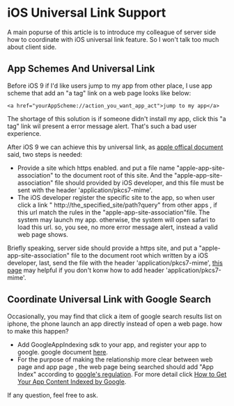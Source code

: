 # iOS Universal Link Support

A main popurse of this article is to introduce my colleague of server side how to coordinate with iOS universal link feature. So I won't talk too much about client side. 

## App Schemes And Universal Link
Before iOS 9 if I'd like users jump to my app from other place, I use app scheme that add an "a tag" link on a web page looks like below:
```
<a href="yourAppScheme://action_you_want_app_act">jump to my app</a>
```
The shortage of this solution is if someone didn't install my app, click this "a tag" link wil present a error message alert. That's such a bad user experience.

After iOS 9 we can achieve this by universal link, as [<u>apple offical document</u>](https://developer.apple.com/library/ios/documentation/General/Conceptual/AppSearch/UniversalLinks.html) said, two steps is needed:

- Provide a site which https enabled. and put a file name "apple-app-site-association" to the document root of this site. And the "apple-app-site-association" file should provided by iOS developer, and this file must be sent with the header 'application/pkcs7-mime'.
- The iOS developer register the specific site to the app, so when user click a link " http://the_specified_site/path?query" from other apps , if this url match the rules in the "apple-app-site-association"file. The system may launch my app. otherwise, the system will open safari to load this url. so, you see, no more error message alert, instead a valid web page shows.

Briefly speaking, server side should provide a https site, and put a "apple-app-site-association" file to the document root which written by a iOS developer, last, send the file with the header 'application/pkcs7-mime', [<u>this page</u>](https://gist.github.com/anhar/6d50c023f442fb2437e1) may helpful if you don't konw how to add header 'application/pkcs7-mime'.

## Coordinate Universal Link with Google Search
Occasionally, you may find that click a item of google search results list on iphone, the phone launch an app directly instead of open a web page. how to make this happen?
- Add GoogleAppIndexing sdk to your app, and register your app to google. google document [<u>here</u>](https://developers.google.com/app-indexing/ios/server). 
- For the purpose of making the relationship more clear between web page and app page , the web page being searched should add "App Index" according to [<u>google's regulation</u>](https://developers.google.com/app-indexing/reference/deeplinks#http).  For more detail click [<u>How to Get Your App Content Indexed by Google</u>](https://moz.com/blog/how-to-get-your-app-content-indexed-by-google). 

If any question, feel free to ask.
